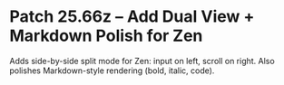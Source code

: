 # Patch 25.66z – Add Dual View + Markdown Polish for Zen

Adds side-by-side split mode for Zen: input on left, scroll on right. Also polishes Markdown-style rendering (bold, italic, code).
